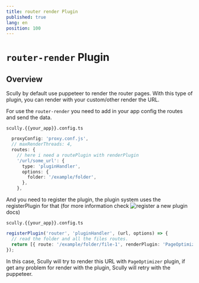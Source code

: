 ```yaml
---
title: router render Plugin
published: true
lang: en
position: 100
---
```


# `router-render` Plugin

## Overview

Scully by default use puppeteer to render the router pages.
With this type of plugin, you can render with your custom/other render the URL.

For use the `router-render` you need to add in your app config the routes and send the data.

`scully.{{your_app}}.config.ts`

```typescript
  proxyConfig: 'proxy.conf.js',
  // maxRenderThreads: 4,
  routes: {
    // here i need a routePlugin with renderPlugin
    '/url/some_url': {
      type: 'pluginHandler',
      options: {
        folder: '/example/folder',
      },
    },
```

And you need to register the plugin, the plugin system uses the registerPlugin for that (for more information check ![register a new plugin](/docs/register-a-new-plugin) docs)

`scully.{{your_app}}.config.ts`

```typescript
registerPlugin('router', 'pluginHandler', (url, options) => {
  // read the folder and all the files routes.
  return [{ route: '/example/folder/file-1', renderPlugin: 'PageOptimizer' }];
});
```

In this case, Scully will try to render this URL with `PageOptimizer` plugin, if get any problem for render with the plugin, Scully will retry with the puppeteer.
